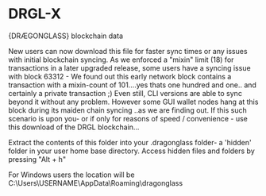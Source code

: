 # DRGL-X

{DRÆGONGLASS} blockchain data  

New users can now download this file for faster sync times or any issues with initial blockchain syncing. As we enforced a "mixin" limit (18)
for transactions in a later upgraded release, some users have a syncing issue with block 63312 - We found out this early network block contains a transaction with a mixin-count of 101....yes thats one hundred and one.. and certainly a private transaction ;)   Even still, CLI versions are able to sync beyond it without any problem. 
However some GUI wallet nodes hang at this block during its maiden chain syncing ..as we are finding out. If this such scenario is upon you- or if only for reasons of speed / convenience - use this download of the DRGL blockchain...

Extract the contents of this folder into your .dragonglass folder- a 'hidden' folder in your user home base directory.  Access hidden files and folders
by pressing "Alt + h"

For Windows users the location will be C:\Users\USERNAME\AppData\Roaming\dragonglass
